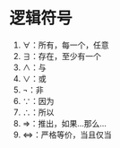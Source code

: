 # 逻辑符号

1. $\forall$：所有，每一个，任意
2. $\exists$：存在，至少有一个
3. $\land$：与
4. $\lor$：或
5. $\lnot$：非
6. $\because$：因为
7. $\therefore$：所以
8. $\Rightarrow$：推出，如果...那么...
9. $\Leftrightarrow$：严格等价，当且仅当